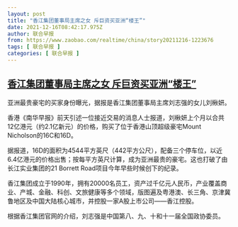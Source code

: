 ```yaml
---
layout: post
title: "香江集团董事局主席之女 斥巨资买亚洲“楼王”"
date: 2021-12-16T08:42:17.975Z
author: 联合早报
from: https://www.zaobao.com/realtime/china/story20211216-1223676
tags: [ 联合早报 ]
categories: [ 联合早报 ]
---
```

<!--1639663920000-->
[香江集团董事局主席之女 斥巨资买亚洲“楼王”](https://www.zaobao.com/realtime/china/story20211216-1223676)
------

<div>
<p>亚洲最贵豪宅的买家身份曝光，据报是香江集团董事局主席刘志强的女儿刘楸妍。</p><p>香港《南华早报》前天引述一位接近交易的消息人士报道，刘楸妍上个月以合共12亿港元（约2.1亿新元）的价格，购买了位于香港山顶超级豪宅Mount Nicholson的16C和16D。</p><p>据报道，16D的面积为4544平方英尺（442平方公尺），配备三个停车位，以近6.4亿港元的价格出售；按每平方英尺计算，成为亚洲最贵的豪宅。这也打破了由长江实业集团的21 Borrett Road项目今年早些时候创下的纪录。</p><section id="imu"><div id="dfp-ad-imu1">        </div></section><p>香江集团成立于1990年，拥有20000名员工，资产过千亿元人民币，产业覆盖商业、产城、金融、科创、文旅健康等多个领域，版图遍及粤港澳、长三角、京津冀鲁地区及中国大陆核心城市，并控股一家A股上市公司——香江控股。</p><p>根据香江集团官网的介绍，刘志强是中国第八、九、十和十一届全国政协委员。</p>      <div class="cx_paywall_placeholder" id="sph_cdp_40"></div>
</div>
